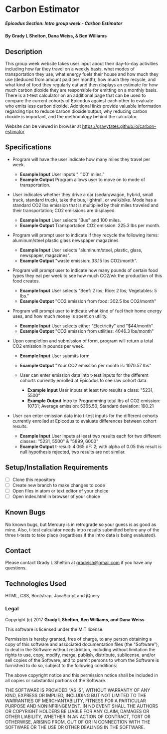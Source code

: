 # Carbon Estimator

##### Epicodus Section: Intro group week - Carbon Estimator

#### By Grady L Shelton, Dana Weiss, & Ben Williams

## Description

This group week website takes user input about their day-to-day activities including how far they travel on a weekly basis,  what modes of transportation they use, what energy fuels their house and how much they use (deduced from amount paid per month), how much they recycle, and what kind of food they regularly eat and then displays an estimate for how much carbon dioxide they are responsible for emitting on a monthly basis. There is a t-test calculator on an additional page that can be used to compare the current cohorts of Epicodus against each other to evaluate who emits less carbon dioxide. Additional links provide valuable information regarding tips to reduce carbon dioxide output, why reducing carbon dioxide is important, and the methodology behind the calculator.

Website can be viewed in browser at https://gravytates.github.io/carbon-estimator

## Specifications

* Program will have the user indicate how many miles they travel per week.
  * **Example Input** User inputs " '100' miles."
  * **Example Output** Program allows user to move on to mode of transportation.

* User indicates whether they drive a car (sedan/wagon, hybrid, small truck, standard truck), take the bus, lightrail, or walk/bike. Mode has a standard CO2 lbs emission that is multiplied by their miles traveled and their transportation; CO2 emissions are displayed.
  * **Example Input** User selects "Bus" and 100 miles.
  * **Example Output** Transportation CO2 emission: 225.3 lbs per month.

* Program will prompt user to indicate if they recycle the following items:          
    aluminum/steel
    plastic
    glass
    newspaper
    magazines
  * **Example Input** User selects "aluminum/steel, plastic, glass, newspaper, magazines".
  * **Example Output** "waste emission: 33.15 lbs CO2/month".

* Program will prompt user to indicate how many pounds of certain food types they eat per week to see how much CO2/wk the production of this food creates.
  * **Example Input** User selects "Beef: 2 lbs; Rice: 2 lbs; Vegetables: 5 lbs."
  * **Example Output** "CO2 emission from food: 302.5 lbs CO2/month"

* Program will prompt user to indicate what kind of fuel their home energy uses, and how much money is spent on utility.
  * **Example Input** User selects either "Electricity" and "$44/month"
  * **Example Output** "CO2 emission from utilities: 4046.3 lbs/month"

* Upon completion and submission of form, program will return a total CO2 emission in pounds per week.
  * **Example Input** User submits form
  * **Example Output** "Your CO2 emission per month is: 1070.57 lbs"

  * User can enter emission data into t-test inputs for the different cohorts currently enrolled at Epicodus to see raw cohort data.
    * **Example Input** User inputs at least two results a class: "5231, 5500"
    * **Example Output** Intro to Programming total lbs of CO2 emission: 10731; Average emission: 5365.50; Standard deviation: 190.21

* User can enter emission data into t-test inputs for the different cohorts currently enrolled at Epicodus to evaluate differences between cohort results.
  * **Example Input** User inputs at least two results each for two different classes: "5231, 5500" & "5899, 6000"
  * **Example Output** t-result: 4.065 dF: 2; with alpha of 0.05 this result is null hypothesis rejected, two results are not similar.

## Setup/Installation Requirements

- [ ] Clone this repository
- [ ] Create new branch to make changes to code
- [ ] Open files in atom or text editor of your choice
- [ ] Open index.html in browser of your choice

## Known Bugs
No known bugs, but Mercury is in retrograde so your guess is as good as mine.
Also, t-test calculator needs intro results submitted before any of the three t-tests to take place (regardless if the intro data is being evaluated).

## Contact

Please contact Grady L Shelton at gradyish@gmail.com if you have any questions.

## Technologies Used

HTML, CSS, Bootstrap, JavaScript and jQuery

### Legal

Copyright (c) 2017 **Grady L Shelton, Ben Williams, and Dana Weiss**

This software is licensed under the MIT license.

Permission is hereby granted, free of charge, to any person obtaining a copy
of this software and associated documentation files (the "Software"), to deal
in the Software without restriction, including without limitation the rights
to use, copy, modify, merge, publish, distribute, sublicense, and/or sell
copies of the Software, and to permit persons to whom the Software is
furnished to do so, subject to the following conditions:

The above copyright notice and this permission notice shall be included in
all copies or substantial portions of the Software.

THE SOFTWARE IS PROVIDED "AS IS", WITHOUT WARRANTY OF ANY KIND, EXPRESS OR
IMPLIED, INCLUDING BUT NOT LIMITED TO THE WARRANTIES OF MERCHANTABILITY,
FITNESS FOR A PARTICULAR PURPOSE AND NONINFRINGEMENT. IN NO EVENT SHALL THE
AUTHORS OR COPYRIGHT HOLDERS BE LIABLE FOR ANY CLAIM, DAMAGES OR OTHER
LIABILITY, WHETHER IN AN ACTION OF CONTRACT, TORT OR OTHERWISE, ARISING FROM,
OUT OF OR IN CONNECTION WITH THE SOFTWARE OR THE USE OR OTHER DEALINGS IN
THE SOFTWARE.
